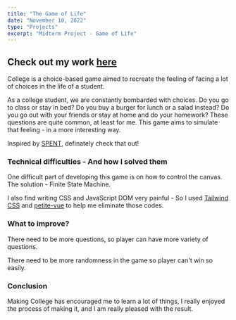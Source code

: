 ```yaml
---
title: "The Game of Life"
date: "November 10, 2022"
type: "Projects"
excerpt: "Midterm Project - Game of Life"
---
```


## Check out my work [here](https://imprankster.github.io/cclab-final/)

College is a choice-based game aimed to recreate the feeling of facing a lot of choices in the life of a student.

As a college student, we are constantly bombarded with choices. Do you go to class or stay in bed? Do you buy a burger for lunch or a salad instead? Do you go out with your friends or stay at home and do your homework? These questions are quite common, at least for me.
This game aims to simulate that feeling - in a more interesting way.

Inspired by [SPENT](https://www.playspent.org/), definately check that out!

### Technical difficulties - And how I solved them

One difficult part of developing this game is on how to control the canvas. The solution - Finite State Machine.

I also find writing CSS and JavaScript DOM very painful - So I used [Tailwind CSS](https://tailwindcss.com) and [petite-vue](https://github.com/vuejs/petite-vue#comparison-with-standard-vue) to help me eliminate those codes.

### What to improve?

There need to be more questions, so player can have more variety of questions.

There need to be more randomness in the game so player can't win so easily.

### Conclusion

Making College has encouraged me to learn a lot of things, I really enjoyed the process of making it, and I am really pleased with the result.
